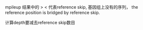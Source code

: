 mpileup 结果中的 &gt; &lt; 代表reference skip, 基因组上没有的序列，  the reference position is
bridged by reference skip.

计算depth要减去reference skip数目

